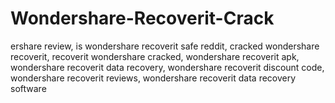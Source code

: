 # Wondershare-Recoverit-Crack
ershare review, is wondershare recoverit safe reddit, cracked wondershare recoverit, recoverit wondershare cracked, wondershare recoverit apk, wondershare recoverit data recovery, wondershare recoverit discount code, wondershare recoverit reviews, wondershare recoverit data recovery software
